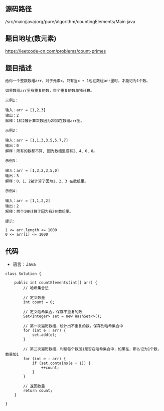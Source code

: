 ## 源码路径

/src/main/java/org/pure/algorithm/countingElements/Main.java

## 题目地址(数元素)

https://leetcode-cn.com/problems/count-primes

## 题目描述

```
给你一个整数数组arr，对于元素x，只有当x + 1也在数组arr里时，才能记为1个数。

如果数组arr里有重复的数，每个重复的数单独计算。

示例1：

输入：arr = [1,2,3]
输出：2
解释：1和2被计算次数因为2和3在数组arr里。

示例2：

输入：arr = [1,1,3,3,5,5,7,7]
输出：0
解释：所有的数都不算, 因为数组里没有2、4、6、8。

示例3：

输入：arr = [1,3,2,3,5,0]
输出：3
解释：0、1、2被计算了因为1、2、3 在数组里。

示例4：

输入：arr = [1,1,2,2]
输出：2
解释：两个1被计算了因为有2在数组里。

提示:

1 <= arr.length <= 1000
0 <= arr[i] <= 1000
```

## 代码

- 语言：Java

```
class Solution {

    public int countElements(int[] arr) {
        // 哈希集合法

        // 定义数量
        int count = 0;

        // 定义哈希集合，保存不重复的数
        Set<Integer> set = new HashSet<>();

        // 第一次遍历数组，统计出不重复的数，保存到哈希集合中
        for (int e : arr) {
            set.add(e);
        }

        // 第二次遍历数组，判断每个数加1是否在哈希集合中，如果在，那么记为1个数，数量加1
        for (int e : arr) {
            if (set.contains(e + 1)) {
                ++count;
            }
        }

        // 返回数量
        return count;
    }

}
```